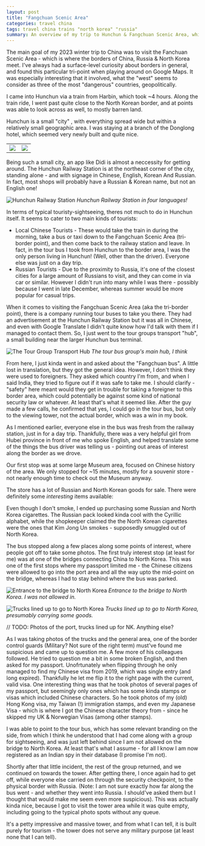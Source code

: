 ```yaml
---
layout: post
title: "Fangchuan Scenic Area"
categories: travel china
tags: travel china trains "north korea" "russia"
summary: An overview of my trip to Hunchun & Fangchuan Scenic Area, which is where China, Russia & North Korea meet
---
```


<style>
table, th, tr, td {
    border: 0px;
}
</style>

The main goal of my 2023 winter trip to China was to visit the Fanchuan Scenic Area - which is where the borders of China, Russia & North Korea meet. I've always had a surface-level curiosity about borders in general, and found this particular tri-point when playing around on Google Maps. It was especially interesting that it involved, what the "west" seems to consider as three of the most "dangerous" countries, geopolitically.

I came into Hunchun via a train from Harbin, which took ~4 hours. Along the train ride, I went past quite close to the North Korean border, and at points was able to look across as well, to mostly barren land.

Hunchun is a small "city" , with everything spread wide but within a relatively small geographic area. I was staying at a branch of the Donglong hotel, which seemed very newly built and quite nice. 

<table>
<tr>
<td>
<img src="https://assets.saxrag.com/hunchun%2F20231228_143714.JPG">
</td>
<td>
<img src="https://assets.saxrag.com/hunchun%2F20231228_143721.JPG">
</td>
</tr>
</table>

Being such a small city, an app like Didi is almost a neccessity for getting around. The Hunchun Railway Station is at the northeast corner of the city, standing alone - and with signage in Chinese, English, Korean And Russian. In fact, most shops will probably have a Russian & Korean name, but not an English one!

![Hunchun Railway Station](https://assets.saxrag.com/20231230_072651.JPG)
_Hunchun Railway Station in four languages!_

In terms of typical touristy-sightseeing, theres not much to do in Hunchun itself. It seems to cater to two main kinds of tourists:
* Local Chinese Tourists - These would take the train in during the morning, take a bus or taxi down to the Fangchuan Scenic Area (tri-border point), and then come back to the railway station and leave. In fact, in the tour bus I took from Hunchun to the border area, I was the only person living in Hunchun! (Well, other than the driver). Everyone else was just on a day trip.
* Russian Tourists - Due to the proximity to Russia, it's one of the closest cities for a large amount of Russians to visit, and they can come in via car or similar. However I didn't run into many while I was there - possibly because I went in late December, whereas summer would be more popular for casual trips.

When it comes to visiting the Fangchuan Scenic Area (aka the tri-border point), there is a company running tour buses to take you there. They had an advertisement at the Hunchun Railway Station but it was all in Chinese, and even with Google Translate I didn't quite know how I'd talk with them if I managed to contact them. So, I just went to the tour groups transport "hub", a small building near the larger Hunchun bus terminal.

![The Tour Group Transport Hub](https://assets.saxrag.com/20231229_151205.JPG)
_The tour bus group's main hub, I think_

From here, I just kinda went in and asked about the "Fangchuan bus". A little lost in translation, but they got the general idea. However, I don't think they were used to foreigners. They asked which country I'm from, and when I said India, they tried to figure out if it was safe to take me. I should clarify - "safety" here meant would they get in trouble for taking a foreigner to this border area, which could potentially be against some kind of national security law or whatever. At least that's what it seemed like. After the guy made a few calls, he confirmed that yes, I could go in the tour bus, but only to the viewing tower, not the actual border, which was a win in my book.

As I mentioned earlier, everyone else in the bus was fresh from the railway station, just in for a day trip. Thankfully, there was a very helpful girl from Hubei province in front of me who spoke English, and helped translate some of the things the bus driver was telling us - pointing out areas of interest along the border as we drove.

Our first stop was at some large Museum area, focused on Chinese history of the area. We only stopped for ~15 minutes, mostly for a souvenir store - not nearly enough time to check out the Museum anyway.

The store has a lot of Russian and North Korean goods for sale. There were definitely some _interesting_ items available:

Even though I don't smoke, I ended up purchasing some Russian and North Korea cigarettes. The Russian pack looked kinda cool with the Cyrillic alphabet, while the shopkeeper claimed the the North Korean cigarettes were the ones that Kim Jong Un smokes - supposedly smuggled out of North Korea.

The bus stopped along a few places along some points of interest, where people got off to take some photos. The first truly interest stop (at least for me) was at one of the bridges connecting China to North Korea. This was one of the first stops where my passport limited me - the Chinese citizens were allowed to go into the port area and all the way upto the mid-point on the bridge, whereas I had to stay behind where the bus was parked.

![Entrance to the bridge to North Korea](https://assets.saxrag.com/hunchun/bridge_entrance.jpg)
_Entrance to the bridge to North Korea. I was not allowed in._

![Trucks lined up to go to North Korea](https://assets.saxrag.com/hunchun/truck_line.jpg)
_Trucks lined up to go to North Korea, presumably carrying some goods._

// TODO: Photos of the port, trucks lined up for NK. Anything else?

As I was taking photos of the trucks and the general area, one of the border control guards (Military? Not sure of the right term) must've found me suspicious and came up to question me. A few more of his colleagues followed. He tried to question me a bit in some broken English, and then asked for my passport. Unofrtunately when flipping through he only managed to find my Chinese visa from 2019, which was single entry (and long expired). Thankfully he let me flip it to the right page with the current, valid visa. One interesting thing was that he took photos of several pages of my passport, but seemingly only ones which has some kinda stamps or visas which included Chinese characters. So he took photos of my (old) Hong Kong visa, my Taiwan (!) immigration stamps, and even my Japanese Visa - which is where I got the Chinese character theory from - since he skipped my UK & Norwegian Visas (among other stamps).

I was able to point to the tour bus, which has some relevant branding on the side, from which I think he understood that I had come along with a group for sightseeing, and was just left behind since I am not allowed on the bridge to North Korea. At least that's what I assume - for all I know I am now registered as an Indian spy in their database (I promise I'm not).

Shortly after that little incident, the rest of the group returned, and we continued on towards the tower. After getting there, I once again had to get off, while everyone else carried on through the security checkpoint, to the physical border with Russia. (Note: I am not sure exactly how far along the bus went - and whether they went into Russia. I should've asked them but I thought that would make me seem even more suspicious). This was actually kinda nice, because I got to visit the tower area while it was quite empty, including going to the typical photo spots without any queue.

It's a petty impressive and massive tower, and from what I can tell, it is built purely for tourism - the tower does not serve any military purpose (at least none that I can tell).
